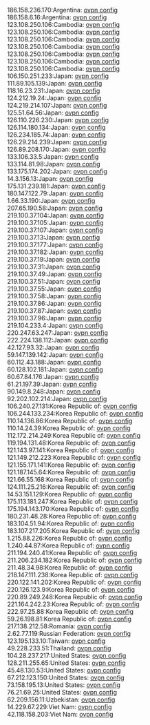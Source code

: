 186.158.236.170:Argentina: [ovpn config](vpn/186_158_236_170.ovpn)  
186.158.6.16:Argentina: [ovpn config](vpn/186_158_6_16.ovpn)  
123.108.250.106:Cambodia: [ovpn config](vpn/123_108_250_106.ovpn)  
123.108.250.106:Cambodia: [ovpn config](vpn/123_108_250_106.ovpn)  
123.108.250.106:Cambodia: [ovpn config](vpn/123_108_250_106.ovpn)  
123.108.250.106:Cambodia: [ovpn config](vpn/123_108_250_106.ovpn)  
123.108.250.106:Cambodia: [ovpn config](vpn/123_108_250_106.ovpn)  
123.108.250.106:Cambodia: [ovpn config](vpn/123_108_250_106.ovpn)  
123.108.250.106:Cambodia: [ovpn config](vpn/123_108_250_106.ovpn)  
106.150.251.233:Japan: [ovpn config](vpn/106_150_251_233.ovpn)  
111.89.105.139:Japan: [ovpn config](vpn/111_89_105_139.ovpn)  
118.16.23.231:Japan: [ovpn config](vpn/118_16_23_231.ovpn)  
124.212.19.24:Japan: [ovpn config](vpn/124_212_19_24.ovpn)  
124.219.214.107:Japan: [ovpn config](vpn/124_219_214_107.ovpn)  
125.51.64.56:Japan: [ovpn config](vpn/125_51_64_56.ovpn)  
126.110.226.230:Japan: [ovpn config](vpn/126_110_226_230.ovpn)  
126.114.180.134:Japan: [ovpn config](vpn/126_114_180_134.ovpn)  
126.234.185.74:Japan: [ovpn config](vpn/126_234_185_74.ovpn)  
126.29.214.239:Japan: [ovpn config](vpn/126_29_214_239.ovpn)  
126.89.208.170:Japan: [ovpn config](vpn/126_89_208_170.ovpn)  
133.106.33.5:Japan: [ovpn config](vpn/133_106_33_5.ovpn)  
133.114.81.98:Japan: [ovpn config](vpn/133_114_81_98.ovpn)  
133.175.174.202:Japan: [ovpn config](vpn/133_175_174_202.ovpn)  
14.3.156.13:Japan: [ovpn config](vpn/14_3_156_13.ovpn)  
175.131.239.181:Japan: [ovpn config](vpn/175_131_239_181.ovpn)  
180.147.122.79:Japan: [ovpn config](vpn/180_147_122_79.ovpn)  
1.66.33.190:Japan: [ovpn config](vpn/1_66_33_190.ovpn)  
207.65.190.58:Japan: [ovpn config](vpn/207_65_190_58.ovpn)  
219.100.37.104:Japan: [ovpn config](vpn/219_100_37_104.ovpn)  
219.100.37.105:Japan: [ovpn config](vpn/219_100_37_105.ovpn)  
219.100.37.107:Japan: [ovpn config](vpn/219_100_37_107.ovpn)  
219.100.37.13:Japan: [ovpn config](vpn/219_100_37_13.ovpn)  
219.100.37.177:Japan: [ovpn config](vpn/219_100_37_177.ovpn)  
219.100.37.182:Japan: [ovpn config](vpn/219_100_37_182.ovpn)  
219.100.37.19:Japan: [ovpn config](vpn/219_100_37_19.ovpn)  
219.100.37.31:Japan: [ovpn config](vpn/219_100_37_31.ovpn)  
219.100.37.49:Japan: [ovpn config](vpn/219_100_37_49.ovpn)  
219.100.37.51:Japan: [ovpn config](vpn/219_100_37_51.ovpn)  
219.100.37.55:Japan: [ovpn config](vpn/219_100_37_55.ovpn)  
219.100.37.58:Japan: [ovpn config](vpn/219_100_37_58.ovpn)  
219.100.37.86:Japan: [ovpn config](vpn/219_100_37_86.ovpn)  
219.100.37.87:Japan: [ovpn config](vpn/219_100_37_87.ovpn)  
219.100.37.96:Japan: [ovpn config](vpn/219_100_37_96.ovpn)  
219.104.233.4:Japan: [ovpn config](vpn/219_104_233_4.ovpn)  
220.247.63.247:Japan: [ovpn config](vpn/220_247_63_247.ovpn)  
222.224.138.112:Japan: [ovpn config](vpn/222_224_138_112.ovpn)  
42.127.93.32:Japan: [ovpn config](vpn/42_127_93_32.ovpn)  
59.147.139.142:Japan: [ovpn config](vpn/59_147_139_142.ovpn)  
60.112.43.188:Japan: [ovpn config](vpn/60_112_43_188.ovpn)  
60.128.102.181:Japan: [ovpn config](vpn/60_128_102_181.ovpn)  
60.67.84.176:Japan: [ovpn config](vpn/60_67_84_176.ovpn)  
61.21.197.39:Japan: [ovpn config](vpn/61_21_197_39.ovpn)  
90.149.8.248:Japan: [ovpn config](vpn/90_149_8_248.ovpn)  
92.202.102.214:Japan: [ovpn config](vpn/92_202_102_214.ovpn)  
106.240.27.131:Korea Republic of: [ovpn config](vpn/106_240_27_131.ovpn)  
106.244.133.234:Korea Republic of: [ovpn config](vpn/106_244_133_234.ovpn)  
110.14.136.86:Korea Republic of: [ovpn config](vpn/110_14_136_86.ovpn)  
110.14.24.39:Korea Republic of: [ovpn config](vpn/110_14_24_39.ovpn)  
112.172.214.249:Korea Republic of: [ovpn config](vpn/112_172_214_249.ovpn)  
119.194.131.48:Korea Republic of: [ovpn config](vpn/119_194_131_48.ovpn)  
121.143.97.141:Korea Republic of: [ovpn config](vpn/121_143_97_141.ovpn)  
121.149.212.223:Korea Republic of: [ovpn config](vpn/121_149_212_223.ovpn)  
121.155.171.141:Korea Republic of: [ovpn config](vpn/121_155_171_141.ovpn)  
121.187.145.64:Korea Republic of: [ovpn config](vpn/121_187_145_64.ovpn)  
121.66.55.168:Korea Republic of: [ovpn config](vpn/121_66_55_168.ovpn)  
124.111.25.216:Korea Republic of: [ovpn config](vpn/124_111_25_216.ovpn)  
14.53.151.129:Korea Republic of: [ovpn config](vpn/14_53_151_129.ovpn)  
175.113.181.247:Korea Republic of: [ovpn config](vpn/175_113_181_247.ovpn)  
175.194.143.170:Korea Republic of: [ovpn config](vpn/175_194_143_170.ovpn)  
180.231.48.28:Korea Republic of: [ovpn config](vpn/180_231_48_28.ovpn)  
183.104.51.94:Korea Republic of: [ovpn config](vpn/183_104_51_94.ovpn)  
183.107.217.205:Korea Republic of: [ovpn config](vpn/183_107_217_205.ovpn)  
1.215.88.226:Korea Republic of: [ovpn config](vpn/1_215_88_226.ovpn)  
1.240.44.87:Korea Republic of: [ovpn config](vpn/1_240_44_87.ovpn)  
211.194.240.41:Korea Republic of: [ovpn config](vpn/211_194_240_41.ovpn)  
211.206.234.182:Korea Republic of: [ovpn config](vpn/211_206_234_182.ovpn)  
211.48.34.98:Korea Republic of: [ovpn config](vpn/211_48_34_98.ovpn)  
218.147.111.238:Korea Republic of: [ovpn config](vpn/218_147_111_238.ovpn)  
220.122.141.202:Korea Republic of: [ovpn config](vpn/220_122_141_202.ovpn)  
220.126.123.9:Korea Republic of: [ovpn config](vpn/220_126_123_9.ovpn)  
220.89.249.248:Korea Republic of: [ovpn config](vpn/220_89_249_248.ovpn)  
221.164.242.23:Korea Republic of: [ovpn config](vpn/221_164_242_23.ovpn)  
222.97.25.88:Korea Republic of: [ovpn config](vpn/222_97_25_88.ovpn)  
59.26.198.81:Korea Republic of: [ovpn config](vpn/59_26_198_81.ovpn)  
217.138.212.58:Romania: [ovpn config](vpn/217_138_212_58.ovpn)  
2.62.77.119:Russian Federation: [ovpn config](vpn/2_62_77_119.ovpn)  
123.195.133.10:Taiwan: [ovpn config](vpn/123_195_133_10.ovpn)  
49.228.233.51:Thailand: [ovpn config](vpn/49_228_233_51.ovpn)  
104.28.237.217:United States: [ovpn config](vpn/104_28_237_217.ovpn)  
128.211.255.65:United States: [ovpn config](vpn/128_211_255_65.ovpn)  
45.48.130.53:United States: [ovpn config](vpn/45_48_130_53.ovpn)  
67.212.123.150:United States: [ovpn config](vpn/67_212_123_150.ovpn)  
73.158.195.13:United States: [ovpn config](vpn/73_158_195_13.ovpn)  
76.21.69.25:United States: [ovpn config](vpn/76_21_69_25.ovpn)  
62.209.156.11:Uzbekistan: [ovpn config](vpn/62_209_156_11.ovpn)  
14.229.67.229:Viet Nam: [ovpn config](vpn/14_229_67_229.ovpn)  
42.118.158.203:Viet Nam: [ovpn config](vpn/42_118_158_203.ovpn)  

